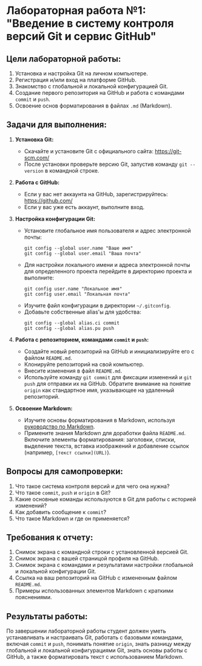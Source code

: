 # **Лабораторная работа №1:** "Введение в систему контроля версий Git и сервис GitHub"

## **Цели лабораторной работы:**
1. Установка и настройка Git на личном компьютере.
2. Регистрация и/или вход на платформе GitHub.
3. Знакомство с глобальной и локальной конфигурацией Git.
4. Создание первого репозитория на GitHub и работа с командами `commit` и `push`.
5. Освоение основ форматирования в файлах `.md` (Markdown).

## **Задачи для выполнения:**

1. **Установка Git:**
   - Скачайте и установите Git с официального сайта: https://git-scm.com/
   - После установки проверьте версию Git, запустив команду `git --version` в командной строке.

2. **Работа с GitHub:**
   - Если у вас нет аккаунта на GitHub, зарегистрируйтесь: https://github.com/
   - Если у вас уже есть аккаунт, выполните вход.

3. **Настройка конфигурации Git:**
   - Установите глобальное имя пользователя и адрес электронной почты:
     ```
     git config --global user.name "Ваше имя"
     git config --global user.email "Ваша почта"
     ```
   - Для настройки локального имени и адреса электронной почты для определенного проекта перейдите в директорию проекта и выполните:
     ```
     git config user.name "Локальное имя"
     git config user.email "Локальная почта"
     ```
   - Изучите файл конфигурации в директории `~/.gitconfig`.
   - Добавьте собственные alias'ы для удобства:
     ```
     git config --global alias.ci commit
     git config --global alias.pu push
     ```

4. **Работа с репозиторием, командами `commit` и `push`:**
   - Создайте новый репозиторий на GitHub и инициализируйте его с файлом `README.md`.
   - Клонируйте репозиторий на свой компьютер.
   - Внесите изменения в файл `README.md`.
   - Используйте команду `git commit` для фиксации изменений и `git push` для отправки их на GitHub. Обратите внимание на понятие `origin` как стандартное имя, указывающее на удаленный репозиторий.

5. **Освоение Markdown:**
   - Изучите основы форматирования в Markdown, используя [руководство по Markdown](https://guides.github.com/features/mastering-markdown/).
   - Примените знания Markdown для доработки файла `README.md`. Включите элементы форматирования: заголовки, списки, выделение текста, вставка изображений и добавление ссылок (например, `[текст ссылки](URL)`).

## **Вопросы для самопроверки:**
1. Что такое система контроля версий и для чего она нужна?
2. Что такое `commit`, `push` и `origin` в Git?
3. Какие основные команды используются в Git для работы с историей изменений?
4. Как добавить сообщение к `commit`?
4. Что такое Markdown и где он применяется?

## **Требования к отчету:**
1. Снимок экрана с командной строки с установленной версией Git.
2. Снимок экрана с вашей страницой профиля на GitHub.
3. Снимок экрана с командами и результатами настройки глобальной и локальной конфигурации Git.
4. Ссылка на ваш репозиторий на GitHub с измененным файлом `README.md`.
5. Примеры использованных элементов Markdown с краткими пояснениями.

## **Результаты работы:**
По завершении лабораторной работы студент должен уметь устанавливать и настраивать Git, работать с базовыми командами, включая `commit` и `push`, понимать понятие `origin`, знать разницу между глобальной и локальной конфигурациями Git, знать основы работы с GitHub, а также форматировать текст с использованием Markdown.
